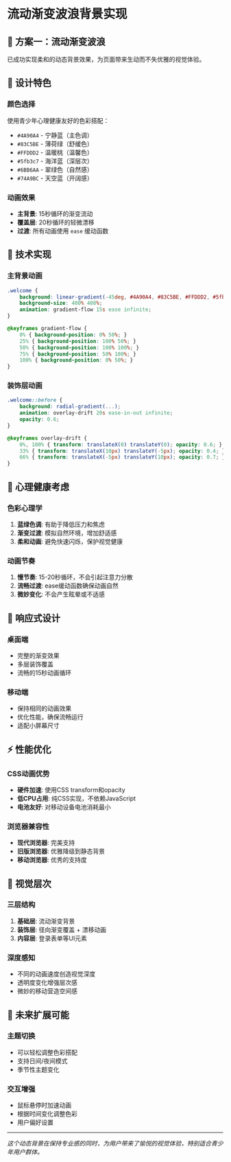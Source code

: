 # 流动渐变波浪背景实现

## 🌊 方案一：流动渐变波浪

已成功实现柔和的动态背景效果，为页面带来生动而不失优雅的视觉体验。

## 🎨 设计特色

### 颜色选择
使用青少年心理健康友好的色彩搭配：
- `#4A90A4` - 宁静蓝（主色调）
- `#83C5BE` - 薄荷绿（舒缓色）
- `#FFDDD2` - 温暖桃（温馨色）
- `#5fb3c7` - 海洋蓝（深层次）
- `#6BB6AA` - 翠绿色（自然感）
- `#74A9BC` - 天空蓝（开阔感）

### 动画效果
- **主背景**: 15秒循环的渐变流动
- **覆盖层**: 20秒循环的轻微漂移
- **过渡**: 所有动画使用 `ease` 缓动函数

## 🔧 技术实现

### 主背景动画
```scss
.welcome {
    background: linear-gradient(-45deg, #4A90A4, #83C5BE, #FFDDD2, #5fb3c7, #6BB6AA, #74A9BC);
    background-size: 400% 400%;
    animation: gradient-flow 15s ease infinite;
}

@keyframes gradient-flow {
    0% { background-position: 0% 50%; }
    25% { background-position: 100% 50%; }
    50% { background-position: 100% 100%; }
    75% { background-position: 50% 100%; }
    100% { background-position: 0% 50%; }
}
```

### 装饰层动画
```scss
.welcome::before {
    background: radial-gradient(...);
    animation: overlay-drift 20s ease-in-out infinite;
    opacity: 0.6;
}

@keyframes overlay-drift {
    0%, 100% { transform: translateX(0) translateY(0); opacity: 0.6; }
    33% { transform: translateX(10px) translateY(-5px); opacity: 0.4; }
    66% { transform: translateX(-5px) translateY(10px); opacity: 0.7; }
}
```

## 🎯 心理健康考虑

### 色彩心理学
1. **蓝绿色调**: 有助于降低压力和焦虑
2. **渐变过渡**: 模拟自然环境，增加舒适感
3. **柔和动画**: 避免快速闪烁，保护视觉健康

### 动画节奏
1. **慢节奏**: 15-20秒循环，不会引起注意力分散
2. **流畅过渡**: ease缓动函数确保动画自然
3. **微妙变化**: 不会产生眩晕或不适感

## 📱 响应式设计

### 桌面端
- 完整的渐变效果
- 多层装饰覆盖
- 流畅的15秒动画循环

### 移动端
- 保持相同的动画效果
- 优化性能，确保流畅运行
- 适配小屏幕尺寸

## ⚡ 性能优化

### CSS动画优势
- **硬件加速**: 使用CSS transform和opacity
- **低CPU占用**: 纯CSS实现，不依赖JavaScript
- **电池友好**: 对移动设备电池消耗最小

### 浏览器兼容性
- **现代浏览器**: 完美支持
- **旧版浏览器**: 优雅降级到静态背景
- **移动浏览器**: 优秀的支持度

## 🎪 视觉层次

### 三层结构
1. **基础层**: 流动渐变背景
2. **装饰层**: 径向渐变覆盖 + 漂移动画
3. **内容层**: 登录表单等UI元素

### 深度感知
- 不同的动画速度创造视觉深度
- 透明度变化增强层次感
- 微妙的移动营造空间感

## 🔮 未来扩展可能

### 主题切换
- 可以轻松调整色彩搭配
- 支持日间/夜间模式
- 季节性主题变化

### 交互增强
- 鼠标悬停时加速动画
- 根据时间变化调整色彩
- 用户偏好设置

---

*这个动态背景在保持专业感的同时，为用户带来了愉悦的视觉体验，特别适合青少年用户群体。*
